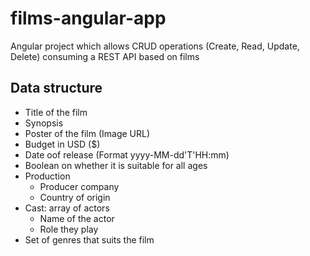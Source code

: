 # films-angular-app
Angular project which allows CRUD operations (Create, Read, Update, Delete) consuming a REST API based on films

## Data structure
- Title of the film
- Synopsis
- Poster of the film (Image URL)
- Budget in USD ($)
- Date oof release (Format yyyy-MM-dd'T'HH:mm)
- Boolean on whether it is suitable for all ages 
- Production
    - Producer company
    - Country of origin
- Cast: array of actors
    - Name of the actor
    - Role they play
- Set of genres that suits the film
